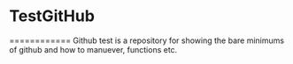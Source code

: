 # TestGitHub
============
Github test is a repository for showing the bare minimums of github and how to manuever, functions etc.
